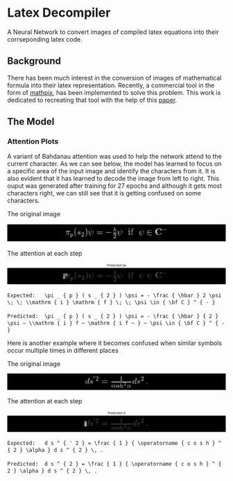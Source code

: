 <!--  -->
# Latex Decompiler

A Neural Network to convert images of compiled latex equations into their corrseponding latex code.

## Background

There has been much interest in the conversion of images of mathematical formula into their latex representation. Recently, a commercial tool in the form of [mathpix](https://mathpix.com/), has been implemented to solve this problem. This work is dedicated to recreating that tool with the help of this [paper](https://arxiv.org/pdf/1609.04938v1.pdf).

## The Model
### Attention Plots

A variant of Bahdanau attention was used to help the network attend to the current character. As we can see below, the model has learned to focus on a specific area of the input image and identify the characters from it. It is also evident that it has learned to decode the image from left to right. This ouput was generated after training for 27 epochs and although it gets most characters right, we can still see that it is getting confused on some characters.

The original image

![](src/model_outputs/attention_plots/att-1.png)

The attention at each step

![](src/model_outputs/attention_plots/att-1.gif)

```
Expected:   \pi _ { p } ( s _ { 2 } ) \psi = - \frac { \hbar } 2 \psi \; \; \\mathrm { i } \mathrm { f } \; \; \psi \in { \bf C } ^ { - }

Predicted:  \pi _ { p } ( s _ { 2 } ) \psi = - \frac { \hbar } { 2 } \psi ~ \\mathrm { i } f ~ \mathrm { i f ~ } ~ \psi \in { \bf C } ^ { - }
```

Here is another example where it becomes confused when similar symbols occur multiple times in different places

The original image

![](src/model_outputs/attention_plots/att-2.png)

The attention at each step

![](src/model_outputs/attention_plots/att-2.gif)

```
Expected:   d s ^ { ' 2 } = \frac { 1 } { \operatorname { c o s h } ^ { 2 } \alpha } d s ^ { 2 } \, .

Predicted:  d s ^ { 2 } = \frac { 1 } { \operatorname { c o s h } ^ { 2 } \alpha } d s ^ { 2 } \, .
```
